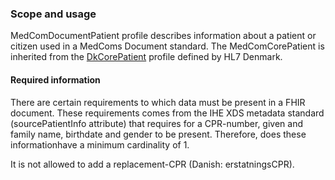 ### Scope and usage 

MedComDocumentPatient profile describes information about a patient or citizen used in a MedComs Document standard. 
The MedComCorePatient is inherited from the [DkCorePatient](https://hl7.dk/fhir/core/3.2.0/StructureDefinition-dk-core-patient.html) profile defined by HL7 Denmark. 

#### Required information

There are certain requirements to which data must be present in a FHIR document. These requirements comes from the IHE XDS metadata standard (sourcePatientInfo attribute) that requires for a CPR-number, given and family name, birthdate and gender to be present. Therefore, does these informationhave a minimum cardinality of 1. 

It is not allowed to add a replacement-CPR (Danish: erstatningsCPR).